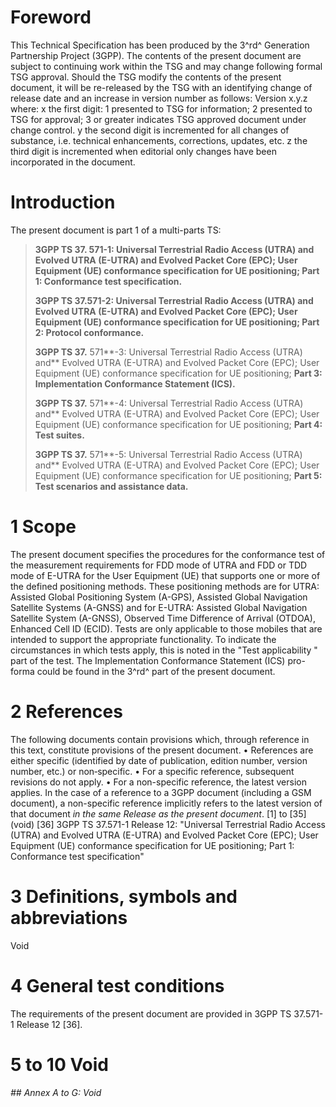 # Foreword
This Technical Specification has been produced by the 3^rd^ Generation
Partnership Project (3GPP).
The contents of the present document are subject to continuing work within the
TSG and may change following formal TSG approval. Should the TSG modify the
contents of the present document, it will be re-released by the TSG with an
identifying change of release date and an increase in version number as
follows:
Version x.y.z
where:
x the first digit:
1 presented to TSG for information;
2 presented to TSG for approval;
3 or greater indicates TSG approved document under change control.
y the second digit is incremented for all changes of substance, i.e. technical
enhancements, corrections, updates, etc.
z the third digit is incremented when editorial only changes have been
incorporated in the document.
# Introduction
The present document is part 1 of a multi-parts TS:
> **3GPP TS 37. 571-1: Universal Terrestrial Radio Access (UTRA) and Evolved
> UTRA (E-UTRA) and Evolved Packet Core (EPC); User Equipment (UE) conformance
> specification for UE positioning; Part 1: Conformance test specification.**
>
> **3GPP TS 37.571-2: Universal Terrestrial Radio Access (UTRA) and Evolved
> UTRA (E-UTRA) and Evolved Packet Core (EPC); User Equipment (UE) conformance
> specification for UE positioning; Part 2: Protocol conformance.**
>
> **3GPP TS 37.** 571**-3: Universal Terrestrial Radio Access (UTRA) and**
> Evolved UTRA (E-UTRA) and Evolved Packet Core (EPC); User Equipment (UE)
> conformance specification for UE positioning; **Part 3: Implementation
> Conformance Statement (ICS).**
>
> **3GPP TS 37.** 571**-4: Universal Terrestrial Radio Access (UTRA) and**
> Evolved UTRA (E-UTRA) and Evolved Packet Core (EPC); User Equipment (UE)
> conformance specification for UE positioning; **Part 4: Test suites.**
>
> **3GPP TS 37.** 571**-5: Universal Terrestrial Radio Access (UTRA) and**
> Evolved UTRA (E-UTRA) and Evolved Packet Core (EPC); User Equipment (UE)
> conformance specification for UE positioning; **Part 5: Test scenarios and
> assistance data.**
# 1 Scope
The present document specifies the procedures for the conformance test of the
measurement requirements for FDD mode of UTRA and FDD or TDD mode of E-UTRA
for the User Equipment (UE) that supports one or more of the defined
positioning methods. These positioning methods are for UTRA: Assisted Global
Positioning System (A-GPS), Assisted Global Navigation Satellite Systems
(A-GNSS) and for E-UTRA: Assisted Global Navigation Satellite System (A-GNSS),
Observed Time Difference of Arrival (OTDOA), Enhanced Cell ID (ECID).
Tests are only applicable to those mobiles that are intended to support the
appropriate functionality. To indicate the circumstances in which tests apply,
this is noted in the "Test applicability \" part of the test.
The Implementation Conformance Statement (ICS) pro-forma could be found in the
3^rd^ part of the present document.
# 2 References
The following documents contain provisions which, through reference in this
text, constitute provisions of the present document.
• References are either specific (identified by date of publication, edition
number, version number, etc.) or non‑specific.
• For a specific reference, subsequent revisions do not apply.
• For a non-specific reference, the latest version applies. In the case of a
reference to a 3GPP document (including a GSM document), a non-specific
reference implicitly refers to the latest version of that document _in the
same Release as the present document_.
[1] to [35] (void)
[36] 3GPP TS 37.571-1 Release 12: \"Universal Terrestrial Radio Access (UTRA)
and Evolved UTRA (E-UTRA) and Evolved Packet Core (EPC); User Equipment (UE)
conformance specification for UE positioning; Part 1: Conformance test
specification\"
# 3 Definitions, symbols and abbreviations
Void
# 4 General test conditions
The requirements of the present document are provided in 3GPP TS 37.571-1
Release 12 [36].
# 5 to 10 Void
###### ## Annex A to G: Void
#